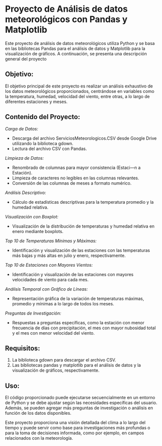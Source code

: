 # Proyecto de Análisis de datos meteorológicos con Pandas y Matplotlib
Este proyecto de análisis de datos meteorológicos utiliza Python y se basa en las bibliotecas Pandas para el análisis de datos y Matplotlib para la visualización de gráficos. A continuación, se presenta una descripción general del proyecto

## Objetivo:
El objetivo principal de este proyecto es realizar un análisis exhaustivo de los datos meteorológicos proporcionados, centrándose en variables como la temperatura, humedad, velocidad del viento, entre otras, a lo largo de diferentes estaciones y meses.

## Contenido del Proyecto:
*Carga de Datos:*
- Descarga del archivo ServiciosMeteorologicos.CSV desde Google Drive utilizando la biblioteca gdown.
- Lectura del archivo CSV con Pandas.

*Limpieza de Datos:*
- Renombrado de columnas para mayor consistencia (Estaci—n a Estación).
- Limpieza de caracteres no legibles en las columnas relevantes.
- Conversión de las columnas de meses a formato numérico.

*Análisis Descriptivo:*
- Cálculo de estadísticas descriptivas para la temperatura promedio y la humedad relativa.

*Visualización con Boxplot:*
- Visualización de la distribución de temperaturas y humedad relativa en enero mediante boxplots.

*Top 10 de Temperaturas Mínimas y Máximas:*
- Identificación y visualización de las estaciones con las temperaturas más bajas y más altas en julio y enero, respectivamente.

*Top 10 de Estaciones con Mayores Vientos:*
- Identificación y visualización de las estaciones con mayores velocidades de viento para cada mes.

*Análisis Temporal con Gráfico de Líneas:*
- Representación gráfica de la variación de temperaturas máximas, promedio y mínimas a lo largo de todos los meses.

*Preguntas de Investigación:*
- Respuestas a preguntas específicas, como la estación con menor frecuencia de días con precipitación, el mes con mayor nubosidad total y el mes con menor velocidad del viento.

## Requisitos:
1. La biblioteca gdown para descargar el archivo CSV.
1. Las bibliotecas pandas y matplotlib para el análisis de datos y la visualización de gráficos, respectivamente.

## Uso:
El código proporcionado puede ejecutarse secuencialmente en un entorno de Python y se debe ajustar según las necesidades específicas del usuario. Además, se pueden agregar más preguntas de investigación o análisis en función de los datos disponibles.

Este proyecto proporciona una visión detallada del clima a lo largo del tiempo y puede servir como base para investigaciones más profundas o para la toma de decisiones informada, como por ejemplo, en campos relacionados con la meteorología.
